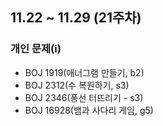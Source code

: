 ## 11.22 ~ 11.29 (21주차)

### 개인 문제(i)
- BOJ 1919(애너그램 만들기, b2)
- BOJ 2312(수 복원하기, s3)
- BOJ 2346(풍선 터뜨리기 - s3)
- BOJ 16928(뱀과 사다리 게임, g5)
